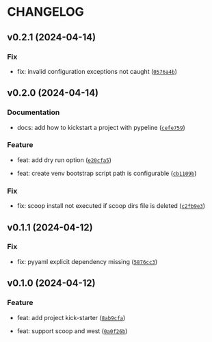 # CHANGELOG



## v0.2.1 (2024-04-14)

### Fix

* fix: invalid configuration exceptions not caught ([`0576a4b`](https://github.com/cuinixam/pypeline/commit/0576a4b976b588c5804c78df9cdf48bd0a9e066f))


## v0.2.0 (2024-04-14)

### Documentation

* docs: add how to kickstart a project with pypeline ([`cefe759`](https://github.com/cuinixam/pypeline/commit/cefe7591fb3393fe2e05ecafbf9105d873f90a90))

### Feature

* feat: add dry run option ([`e20cfa5`](https://github.com/cuinixam/pypeline/commit/e20cfa5e690c567d94103e838f49fb5a4f64bc5e))

* feat: create venv bootstrap script path is configurable ([`cb1109b`](https://github.com/cuinixam/pypeline/commit/cb1109b79c81e5a9e2ef9e12050c1e38e4fc746f))

### Fix

* fix: scoop install not executed if scoop dirs file is deleted ([`c2fb9e3`](https://github.com/cuinixam/pypeline/commit/c2fb9e3ea05527a0a6802df61555a2e27a160656))


## v0.1.1 (2024-04-12)

### Fix

* fix: pyyaml explicit dependency missing ([`5876cc3`](https://github.com/cuinixam/pypeline/commit/5876cc3af1e19f776dfc7460e20861149cf3ab7a))


## v0.1.0 (2024-04-12)

### Feature

* feat: add project kick-starter ([`8ab9cfa`](https://github.com/cuinixam/pypeline/commit/8ab9cfa5d2c613c24e50fcdf55949ac9e5fc8b90))

* feat: support scoop and west ([`0a0f26b`](https://github.com/cuinixam/pypeline/commit/0a0f26b53a35e98f41970ddc4e5f2ae491967570))

